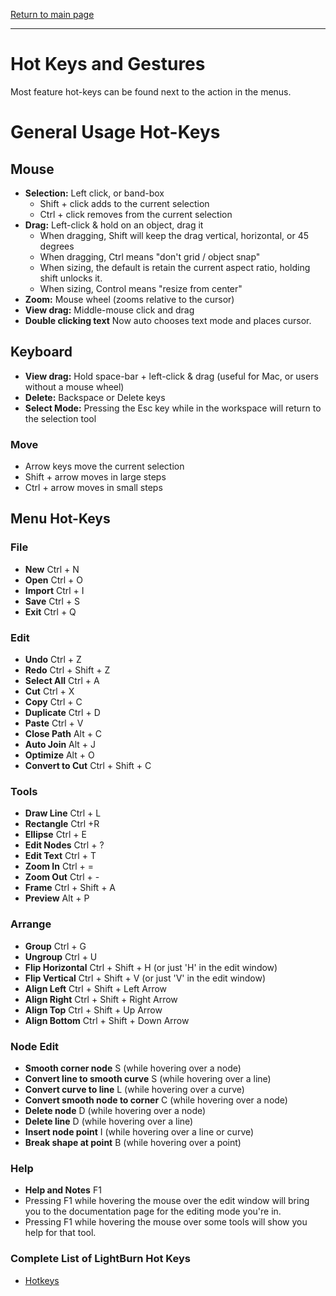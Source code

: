 [Return to main page](README.md)

----

# Hot Keys and Gestures

Most feature hot-keys can be found next to the action in the menus.  

# General Usage Hot-Keys

## Mouse
* **Selection:** Left click, or band-box
  * Shift + click adds to the current selection
  * Ctrl + click removes from the current selection
* **Drag:** Left-click & hold on an object, drag it
  * When dragging, Shift will keep the drag vertical, horizontal, or 45 degrees
  * When dragging, Ctrl means "don't grid / object snap"
  * When sizing, the default is retain the current aspect ratio, holding shift unlocks it.
  * When sizing, Control means "resize from center"
* **Zoom:** Mouse wheel (zooms relative to the cursor)
* **View drag:** Middle-mouse click and drag
* **Double clicking text** Now auto chooses text mode and places cursor.

## Keyboard
* **View drag:** Hold space-bar + left-click & drag (useful for Mac, or users without a mouse wheel)
* **Delete:** Backspace or Delete keys
* **Select Mode:** Pressing the Esc key while in the workspace will return to the selection tool

### Move
* Arrow keys move the current selection
* Shift + arrow moves in large steps
* Ctrl + arrow moves in small steps

## Menu Hot-Keys

### File
* **New**     Ctrl + N
* **Open**    Ctrl + O
* **Import**  Ctrl + I
* **Save**    Ctrl + S
* **Exit**    Ctrl + Q 



### Edit
* **Undo**           Ctrl + Z
* **Redo**           Ctrl + Shift + Z
* **Select All**     Ctrl + A
* **Cut**            Ctrl + X
* **Copy**          Ctrl + C
* **Duplicate**      Ctrl + D
* **Paste**          Ctrl + V
* **Close Path**     Alt + C
* **Auto Join**      Alt + J
* **Optimize**       Alt + O
* **Convert to Cut** Ctrl + Shift + C

### Tools
* **Draw Line**  Ctrl + L
* **Rectangle** Ctrl +R
* **Ellipse** Ctrl + E
* **Edit Nodes** Ctrl + ?
* **Edit Text** Ctrl + T
* **Zoom In** Ctrl + =
* **Zoom Out** Ctrl + -
* **Frame** Ctrl + Shift + A
* **Preview** Alt + P

### Arrange
* **Group** Ctrl + G
* **Ungroup** Ctrl + U
* **Flip Horizontal** Ctrl + Shift + H  (or just 'H' in the edit window)
* **Flip Vertical** Ctrl + Shift + V  (or just 'V' in the edit window)
* **Align Left** Ctrl + Shift + Left Arrow
* **Align Right** Ctrl + Shift + Right Arrow
* **Align Top** Ctrl + Shift + Up Arrow
* **Align Bottom** Ctrl + Shift + Down Arrow



### Node Edit

- **Smooth corner node**  S  (while hovering over a node)
- **Convert line to smooth curve**  S  (while hovering over a line)
- **Convert curve to line**  L  (while hovering over a curve)
- **Convert smooth node to corner**  C (while hovering over a node)
- **Delete node**  D  (while hovering over a node)
- **Delete line**  D  (while hovering over a line)
- **Insert node point**  I  (while hovering over a line or curve)
- **Break shape at point**  B  (while hovering over a point)



### Help

- **Help and Notes** F1
- Pressing F1 while hovering the mouse over the edit window will bring you to the documentation page for the editing mode you're in.
- Pressing F1 while hovering the mouse over some tools will show you help for that tool.




### Complete List of LightBurn Hot Keys
* [Hotkeys](LightBurnHotKeys.pdf)
